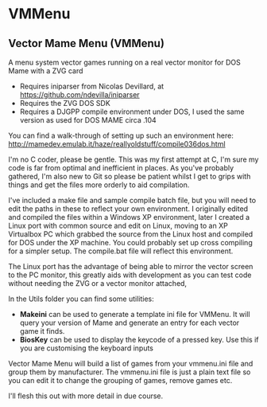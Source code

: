 # VMMenu

## Vector Mame Menu (VMMenu)

A menu system vector games running on a real vector monitor for DOS Mame with a ZVG card

 - Requires iniparser from Nicolas Devillard, at
   https://github.com/ndevilla/iniparser
 - Requires the ZVG DOS SDK
 - Requires a DJGPP compile environment under DOS, I used the same
   version as used for DOS MAME circa .104

You can find a walk-through of setting up such an environment here: http://mamedev.emulab.it/haze/reallyoldstuff/compile036dos.html

I'm no C coder, please be gentle. This was my first attempt at C, I'm sure my code is far from optimal and inefficient in places.
As you've probably gathered, I'm also new to Git so please be patient whilst I get to grips with things and get the files more orderly to aid compilation. 

I've included a make file and sample compile batch file, but you will need to edit the paths in these to reflect your own environment. I originally edited and compiled the files within a Windows XP environment, later I created a Linux port with common source and edit on Linux, moving to an XP Virtualbox PC which grabbed the source from the Linux host and compiled for DOS under the XP machine. You could probably set up cross compiling for a simpler setup. The compile.bat file will reflect this environment.

The Linux port has the advantage of being able to mirror the vector screen to the PC monitor, this greatly aids with development as you can test code without needing the ZVG or a vector monitor attached, 

In the Utils folder you can find some utilities:

 - **Makeini** can be used to generate a template ini file for VMMenu. It
   will query your version of Mame and generate an entry for each vector
   game it finds.
 - **BiosKey** can be used to display the keycode of a pressed key. Use this
   if you are customising the keyboard inputs

Vector Mame Menu will build a list of games from your vmmenu.ini file and group them by manufacturer. The vmmenu.ini file is just a plain text file so you can edit it to change the grouping of games, remove games etc.

I'll flesh this out with more detail in due course.
<!--stackedit_data:
eyJoaXN0b3J5IjpbLTI1OTkyMjg3MiwtNzExNTczMjc0XX0=
-->